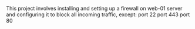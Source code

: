 This project involves installing and setting up a firewall on web-01 server
and configuring it to block all incoming traffic, except:
	port 22
	port 443
	port 80
